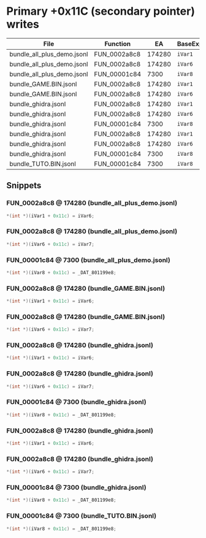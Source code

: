 # Primary +0x11C (secondary pointer) writes

| File | Function | EA | BaseExpr | RHS |
|------|----------|----|----------|-----|
| bundle_all_plus_demo.jsonl | FUN_0002a8c8 | 174280 | `iVar1` | `iVar6` |
| bundle_all_plus_demo.jsonl | FUN_0002a8c8 | 174280 | `iVar6` | `iVar7` |
| bundle_all_plus_demo.jsonl | FUN_00001c84 | 7300 | `iVar8` | `_DAT_801199e8` |
| bundle_GAME.BIN.jsonl | FUN_0002a8c8 | 174280 | `iVar1` | `iVar6` |
| bundle_GAME.BIN.jsonl | FUN_0002a8c8 | 174280 | `iVar6` | `iVar7` |
| bundle_ghidra.jsonl | FUN_0002a8c8 | 174280 | `iVar1` | `iVar6` |
| bundle_ghidra.jsonl | FUN_0002a8c8 | 174280 | `iVar6` | `iVar7` |
| bundle_ghidra.jsonl | FUN_00001c84 | 7300 | `iVar8` | `_DAT_801199e8` |
| bundle_ghidra.jsonl | FUN_0002a8c8 | 174280 | `iVar1` | `iVar6` |
| bundle_ghidra.jsonl | FUN_0002a8c8 | 174280 | `iVar6` | `iVar7` |
| bundle_ghidra.jsonl | FUN_00001c84 | 7300 | `iVar8` | `_DAT_801199e8` |
| bundle_TUTO.BIN.jsonl | FUN_00001c84 | 7300 | `iVar8` | `_DAT_801199e8` |


## Snippets

### FUN_0002a8c8 @ 174280 (bundle_all_plus_demo.jsonl)

```c
*(int *)(iVar1 + 0x11c) = iVar6;
```

### FUN_0002a8c8 @ 174280 (bundle_all_plus_demo.jsonl)

```c
*(int *)(iVar6 + 0x11c) = iVar7;
```

### FUN_00001c84 @ 7300 (bundle_all_plus_demo.jsonl)

```c
*(int *)(iVar8 + 0x11c) = _DAT_801199e8;
```

### FUN_0002a8c8 @ 174280 (bundle_GAME.BIN.jsonl)

```c
*(int *)(iVar1 + 0x11c) = iVar6;
```

### FUN_0002a8c8 @ 174280 (bundle_GAME.BIN.jsonl)

```c
*(int *)(iVar6 + 0x11c) = iVar7;
```

### FUN_0002a8c8 @ 174280 (bundle_ghidra.jsonl)

```c
*(int *)(iVar1 + 0x11c) = iVar6;
```

### FUN_0002a8c8 @ 174280 (bundle_ghidra.jsonl)

```c
*(int *)(iVar6 + 0x11c) = iVar7;
```

### FUN_00001c84 @ 7300 (bundle_ghidra.jsonl)

```c
*(int *)(iVar8 + 0x11c) = _DAT_801199e8;
```

### FUN_0002a8c8 @ 174280 (bundle_ghidra.jsonl)

```c
*(int *)(iVar1 + 0x11c) = iVar6;
```

### FUN_0002a8c8 @ 174280 (bundle_ghidra.jsonl)

```c
*(int *)(iVar6 + 0x11c) = iVar7;
```

### FUN_00001c84 @ 7300 (bundle_ghidra.jsonl)

```c
*(int *)(iVar8 + 0x11c) = _DAT_801199e8;
```

### FUN_00001c84 @ 7300 (bundle_TUTO.BIN.jsonl)

```c
*(int *)(iVar8 + 0x11c) = _DAT_801199e8;
```

